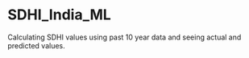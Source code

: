 # SDHI_India_ML
Calculating SDHI values using past 10 year data and seeing actual and predicted values.
